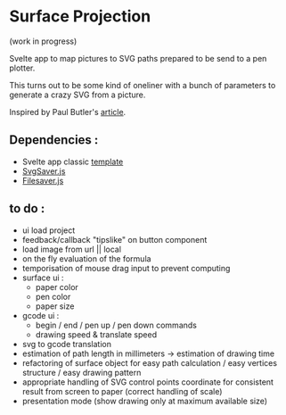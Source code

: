 # Surface Projection
(work in progress)


Svelte app to map pictures to SVG paths prepared to be send to a pen plotter.

This turns out to be some kind of oneliner with a bunch of parameters to generate a crazy SVG from a picture.

Inspired by Paul Butler's [article](https://nb.paulbutler.org/surface-projection/).


## Dependencies :
*  Svelte app classic [template](https://github.com/sveltejs/template)
*  [SvgSaver.js](https://github.com/Hypercubed/svgsaver)
*  [Filesaver.js](https://github.com/eligrey/FileSaver.js)



## to do :
*  ui load project
*  feedback/callback "tipslike" on button component
*  load image from url || local
*  on the fly evaluation of the formula
* temporisation of mouse drag input to prevent computing
* surface ui :
    *    paper color
    *    pen color
    *    paper size
* gcode ui :
    *    begin / end / pen up / pen down commands
    *    drawing speed & translate speed
*  svg to gcode translation
*  estimation of path length in millimeters -> estimation of drawing time
*  refactoring of surface object for easy path calculation / easy vertices structure / easy drawing pattern
*  appropriate handling of SVG control points coordinate for consistent result from screen to paper (correct handling of scale)
* presentation mode (show drawing only at maximum available size)